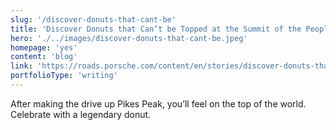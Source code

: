 ```yaml
---
slug: '/discover-donuts-that-cant-be'
title: 'Discover Donuts that Can’t be Topped at the Summit of the People’s Mountain'
hero: './../images/discover-donuts-that-cant-be.jpeg'
homepage: 'yes'
content: 'blog'
link: 'https://roads.porsche.com/content/en/stories/discover-donuts-that-cant-be-topped-at-the-summit-of-the-peoples-mountain'
portfolioType: 'writing'
---
```


After making the drive up Pikes Peak, you’ll feel on the top of the world. Celebrate with a legendary donut.
